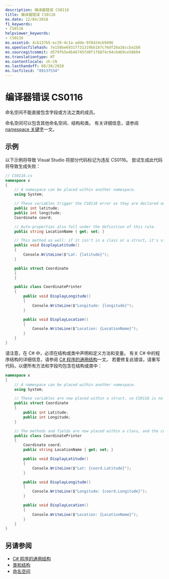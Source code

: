 ```yaml
---
description: 编译器错误 CS0116
title: 编译器错误 CS0116
ms.date: 12/04/2018
f1_keywords:
- CS0116
helpviewer_keywords:
- CS0116
ms.assetid: 4cb137b5-ec29-4c1a-adde-9f8424cb9496
ms.openlocfilehash: 7e158be6931f731319bb187c76df28a16ccba1b8
ms.sourcegitcommit: d579fb5e4b46745fd0f1f8874c94c6469ce58604
ms.translationtype: HT
ms.contentlocale: zh-CN
ms.lasthandoff: 08/30/2020
ms.locfileid: "89137534"
---
```

# <a name="compiler-error-cs0116"></a>编译器错误 CS0116

命名空间不能直接包含字段或方法之类的成员。

命名空间可以包含其他命名空间、结构和类。 有关详细信息，请参阅 [namespace 关键字](../keywords/namespace.md)一文。

## <a name="example"></a>示例

以下示例将导致 Visual Studio 将部分代码标记为违反 CS0116。 尝试生成此代码将导致生成失败：

```csharp
// CS0116.cs
namespace x
{
    // A namespace can be placed within another namespace.
    using System;

    // These variables trigger the CS0116 error as they are declared outside of a struct or class.
    public int latitude;
    public int longitude;
    Coordinate coord;

    // Auto-properties also fall under the definition of this rule.
    public string LocationName { get; set; }

    // This method as well: if it isn't in a class or a struct, it's violating CS0116.
    public void DisplayLatitude()
    {
        Console.WriteLine($"Lat: {latitude}");
    }

    public struct Coordinate
    {
    }

    public class CoordinatePrinter
    {
        public void DisplayLongitude()
        {
            Console.WriteLine($"Longitude: {longitude}");
        }

        public void DisplayLocation()
        {
            Console.WriteLine($"Location: {LocationName}");
        }
    }
}
```

请注意，在 C# 中，必须在结构或类中声明和定义方法和变量。 有关 C# 中的程序结构的详细信息，请参阅 [C# 程序的通用结构](../../programming-guide/inside-a-program/general-structure-of-a-csharp-program.md)一文。 若要修复此错误，请重写代码，以便所有方法和字段均包含在结构或类中：

```csharp
namespace x
{
    // A namespace can be placed within another namespace.
    using System;

    // These variables are now placed within a struct, so CS0116 is no longer violated.
    public struct Coordinate
    {
        public int Latitude;
        public int Longitude;
    }

    // The methods and fields are now placed within a class, and the compiler is satisfied.
    public class CoordinatePrinter
    {
        Coordinate coord;
        public string LocationName { get; set; }

        public void DisplayLatitude()
        {
            Console.WriteLine($"Lat: {coord.Latitude}");
        }

        public void DisplayLongitude()
        {
            Console.WriteLine($"Longitude: {coord.Longitude}");
        }

        public void DisplayLocation()
        {
            Console.WriteLine($"Location: {LocationName}");
        }
    }
}
```

## <a name="see-also"></a>另请参阅

- [C# 程序的通用结构](../../programming-guide/inside-a-program/general-structure-of-a-csharp-program.md)
- [类和结构](../../programming-guide/classes-and-structs/index.md)
- [命名空间](../../programming-guide/namespaces/index.md)
